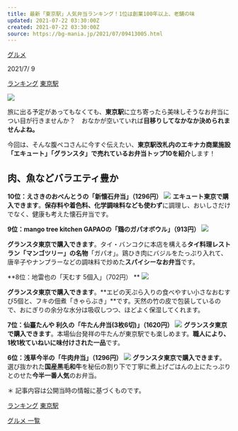 ```yaml
---
title: 最新「東京駅」人気弁当ランキング！1位は創業100年以上、老舗の味
updated: 2021-07-22 03:30:00Z
created: 2021-07-22 03:30:00Z
source: https://bg-mania.jp/2021/07/09413005.html
---
```


[グルメ](https://bg-mania.jp/article/gourmet/)

2021/7/ 9

 [ランキング](https://bg-mania.jp/tag/?id=6651)  [東京駅](https://bg-mania.jp/tag/?id=4117)

![](https://cdn.bg-mania.jp/images/2021/07/tbm_20210708202728.jpg)

旅に出る予定があってもなくても、**東京駅**に立ち寄ったら美味しそうなお弁当につい目が行きませんか？　おなかが空いていれば**目移りしてなかなか決められませんよね。**

今回は、そんな腹ペコさんに今すぐ伝えたい、**東京駅改札内のエキナカ商業施設「エキュート」「グランスタ」で売れているお弁当トップ10を紹介**します！

## 肉、魚などバラエティ豊か

**10位：えさきのおべんとうの「新懐石弁当」（1296円）**
![](https://cdn.bg-mania.jp/images/2021/07/tbm_20210708172142.jpg)
**エキュート東京で購入できます**。**保存料や着色料、化学調味料なども使わず**に調理し、おいしさだけでなく、健康も考えた懐石弁当です。

**9位：mango tree kitchen GAPAOの「鶏のガパオボウル」（913円）**
![](https://cdn.bg-mania.jp/images/2021/07/tbm_20210708172411.jpg)

**グランスタ東京で購入できます**。タイ・バンコクに本店を構える**タイ料理レストラン「マンゴツリー」の名物**「ガパオ」。鶏ひき肉にバジルをたっぷり入れて、唐辛子やナンプラーなどの調味料で炒めた**スパイシーなお弁当**です。

**8位：地雷也の「天むす 5個入」（702円） **
![](https://cdn.bg-mania.jp/images/2021/07/tbm_20210708172539.jpg)

**グランスタ東京で購入できます**。**エビの天ぷら入りの食べやすい小さなおむすび5個と、フキの佃煮「きゃらぶき」**です。天然の竹の皮で包装しているので、おにぎりの余分な水分は吸収しつつ、ほどよく保湿してくれます。

**7位：仙臺たんや 利久の「牛たん弁当(3枚6切)」（1620円）**
![](https://cdn.bg-mania.jp/images/2021/07/tbm_20210708172657.jpg)
**グランスタ東京で購入できます**。本場仙台発祥の牛たんが東京駅でも楽しめます。**職人により、1枚1枚ていねいに味付けされた一品**です。

**6位：浅草今半の「牛肉弁当」（1296円）**
![](https://cdn.bg-mania.jp/images/2021/07/tbm_20210708172813.jpg)
**グランスタ東京で購入できます**。選び抜かれた**国産黒毛和牛**を秘伝の割り下で丁寧に煮上げごはんの上にたっぷりとのせた**今半一番人気**のお弁当。

＊ 記事内容は公開当時の情報に基づくものです。

 [ランキング](https://bg-mania.jp/tag/?id=6651)  [東京駅](https://bg-mania.jp/tag/?id=4117)

[グルメ 一覧](https://bg-mania.jp/article/gourmet/)